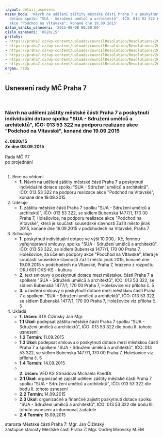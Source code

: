 ```yaml
---
layout: detail_usneseni
nazev_bodu: 'Návrh na udělení záštity městské části Praha 7 a poskytnutí individuální
  dotace spolku "SUA - Sdružení umělců a architektů", IČO: 013 53 322 na podporu realizace
  akce "Podchod na Vltavské", konané dne 19.09.2015'
datum_vzniku_usneseni: '2015-09-08 00:00:00'
cislo_usneseni: '0820/15'
prilohy:
- https://praha7.cz/wp-content/uploads/councilResolution/Resolutions/26029/56-15-m61d_sua_zastita_a_dotace.doc
- https://praha7.cz/wp-content/uploads/councilResolution/Resolutions/26029/56-15-sua_zadost_o_zastitu.pdf
- https://praha7.cz/wp-content/uploads/councilResolution/Resolutions/26029/56-15-sua_zadost_o_dotaci.pdf
- https://praha7.cz/wp-content/uploads/councilResolution/Resolutions/26029/56-15-sr_sua.pdf
- https://praha7.cz/wp-content/uploads/councilResolution/Resolutions/26029/56-15-s37_smlouva_o_poskytnuti_dotace_sua.doc
- https://praha7.cz/wp-content/uploads/councilResolution/Resolutions/26029/56-15-zapis_z_8_jednani_kk_ze_dne_31_08_2015.docx
organ: rada
---
```

<div id="ucUsn_pList" class="usn">
	<span><h2>Usnesení rady MČ Praha 7 </h2>
<br></span><div class="standBody">
<span><h3>Návrh na udělení záštity městské části Praha 7 a poskytnutí individuální dotace spolku "SUA - Sdružení umělců a architektů", IČO: 013 53 322 na podporu realizace akce "Podchod na Vltavské", konané dne 19.09.2015</h3></span><div class="center">
		<strong>č. 0820/15</strong><br>
	</div>
<div class="center">
		<strong>Ze dne 08.09.2015</strong><br><br>
	</div>Rada MČ P7<br> po projednání<br><br><ol>
<li>Bere na vědomí<ul><li>
<strong>1.</strong> Návrh na udělení záštity městské části Praha 7 a poskytnutí individuální dotace spolku "SUA - Sdružení umělců a architektů", IČO: 013 53 322 na podporu realizace akce "Podchod na Vltavské", konané dne 19.09.2015</li></ul>
</li>
<li>Uděluje<ul><li>
<strong>1.</strong> záštitu městské části Praha 7 spolku "SUA - Sdružení umělců a architektů", IČO: 013 53 322, se sídlem Bubenská 1477/1, 170 00 Praha 7, Holešovice, na podporu realizace akce "Podchod na Vltavské", která je součástí sousedské slavnosti Zažít město jinak 2015, konané dne 19.09.2015 v podchodech na Vltavské, Praha 7</li></ul>
</li>
<li>Schvaluje<ul>
<li>
<strong>1.</strong> poskytnutí individuální dotace ve výši 10.000,- Kč, formou veřejnoprávní smlouvy, spolku "SUA - Sdružení umělců a architektů", IČO: 013 53 322, se sídlem Bubenská 1477/1, 170 00 Praha 7, Holešovice, za účelem podpory akce "Podchod na Vltavské", která je součástí sousedské slavnosti Zažít město jinak 2015, konané dne 19.09.2015 v podchodech na Vltavské, Praha 7, hrazeno z rozpočtu ORJ 601 OKS-KS - kultura</li>
<li>
<strong>2.</strong> text smlouvy o poskytnutí dotace mezi městskou částí Praha 7 a spolkem "SUA - Sdružení umělců a architektů", IČO: 013 53 322, se sídlem Bubenská 1477/1, 170 00 Praha 7, Holešovice viz příloha č. 5</li>
<li>
<strong>3.</strong> uzavření smlouvy o poskytnutí dotace mezi městskou částí Praha 7 a spolkem "SUA - Sdružení umělců a architektů", IČO: 013 53 322, se sídlem Bubenská 1477/1, 170 00 Praha 7, Holešovice viz příloha č. 5</li>
</ul>
</li>
<li>Ukládá<ul>
<li>
<strong>1. Určen: </strong>STA Čižinský Jan Mgr.</li>
<li>
<strong>1.1 Úkol: </strong>podepsat záštitu městské části Praha 7 spolku "SUA - Sdružení umělců a architektů", IČO: 013 53 322 dle bodu II. tohoto usnesení</li>
<li>
<strong>1.2 Termín: </strong>11.09.2015</li>
<li>
<strong>1.3 Úkol: </strong>podepsat smlouvu o poskytnutí dotace mezi městskou částí Praha 7 a spolkem  "SUA - Sdružení umělců a architektů", IČO: 013 53 322, se sídlem Bubenská 1477/1, 170 00 Praha 7, Holešovice viz příloha č. 5</li>
<li>
<strong>1.4 Termín: </strong>14.09.2015</li>
<li>
<strong><br>2. Určen: </strong>VED KS Strnadová Michaela PaedDr.</li>
<li>
<strong>2.1 Úkol: </strong>organizačně zajistit udělení záštity městské části Praha 7 spolku "SUA - Sdružení umělců a architektů", IČO: 013 53 322 dle bodu II. tohoto usnesení</li>
<li>
<strong>2.2 Termín: </strong>14.09.2015</li>
<li>
<strong>2.3 Úkol: </strong>organizačně a finančně zajistit poskytnutí dotace spolku  "SUA - Sdružení umělců a architektů", IČO: 013 53 322 dle bodu III. tohoto usnesení a informovat žadatele</li>
<li>
<strong>2.4 Termín: </strong>18.09.2015</li>
</ul>
</li>
</ol>starosta Městské části Praha 7: Mgr. Jan Čižinský<br>zástupce starosty Městské části Praha 7: Mgr. Ondřej Mirovský M.EM 
</div>
</div>